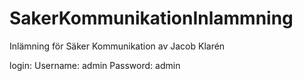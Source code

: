 # SakerKommunikationInlammning

Inlämning för Säker Kommunikation av Jacob Klarén

login:
Username: admin
Password: admin
